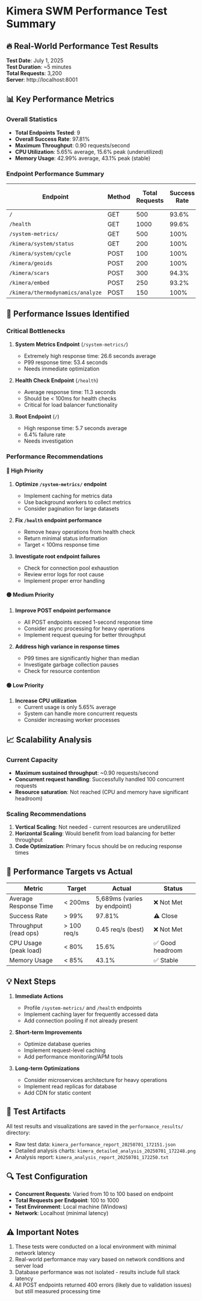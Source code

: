 # Kimera SWM Performance Test Summary

## 🔥 Real-World Performance Test Results

**Test Date**: July 1, 2025  
**Test Duration**: ~5 minutes  
**Total Requests**: 3,200  
**Server**: http://localhost:8001

## 📊 Key Performance Metrics

### Overall Statistics
- **Total Endpoints Tested**: 9
- **Overall Success Rate**: 97.81%
- **Maximum Throughput**: 0.90 requests/second
- **CPU Utilization**: 5.65% average, 15.6% peak (underutilized)
- **Memory Usage**: 42.99% average, 43.1% peak (stable)

### Endpoint Performance Summary

| Endpoint | Method | Total Requests | Success Rate | Avg Response Time | P95 Response | P99 Response | Throughput (req/s) |
|----------|--------|----------------|--------------|-------------------|---------------|---------------|-------------------|
| `/` | GET | 500 | 93.6% | 5,689.72ms | 7,839.82ms | 8,831.84ms | 0.18 |
| `/health` | GET | 1000 | 99.6% | 11,329.48ms | 18,843.75ms | 21,379.06ms | 0.09 |
| `/system-metrics/` | GET | 500 | 100% | 26,640.11ms | 48,817.98ms | 53,421.81ms | 0.04 |
| `/kimera/system/status` | GET | 200 | 100% | 2,210.15ms | 2,611.95ms | 4,044.89ms | 0.45 |
| `/kimera/system/cycle` | POST | 100 | 100% | 1,109.07ms | 1,820.95ms | 2,381.73ms | 0.90 |
| `/kimera/geoids` | POST | 200 | 100% | 2,611.90ms | 3,265.04ms | 3,638.22ms | 0.38 |
| `/kimera/scars` | POST | 300 | 94.3% | 3,272.39ms | 3,968.85ms | 5,746.20ms | 0.31 |
| `/kimera/embed` | POST | 250 | 93.2% | 3,358.40ms | 4,627.32ms | 5,092.53ms | 0.30 |
| `/kimera/thermodynamics/analyze` | POST | 150 | 100% | 1,580.22ms | 1,608.77ms | 2,325.56ms | 0.63 |

## 🚨 Performance Issues Identified

### Critical Bottlenecks
1. **System Metrics Endpoint** (`/system-metrics/`)
   - Extremely high response time: 26.6 seconds average
   - P99 response time: 53.4 seconds
   - Needs immediate optimization

2. **Health Check Endpoint** (`/health`)
   - Average response time: 11.3 seconds
   - Should be < 100ms for health checks
   - Critical for load balancer functionality

3. **Root Endpoint** (`/`)
   - High response time: 5.7 seconds average
   - 6.4% failure rate
   - Needs investigation

### Performance Recommendations

#### 🔴 High Priority
1. **Optimize `/system-metrics/` endpoint**
   - Implement caching for metrics data
   - Use background workers to collect metrics
   - Consider pagination for large datasets

2. **Fix `/health` endpoint performance**
   - Remove heavy operations from health check
   - Return minimal status information
   - Target < 100ms response time

3. **Investigate root endpoint failures**
   - Check for connection pool exhaustion
   - Review error logs for root cause
   - Implement proper error handling

#### 🟡 Medium Priority
1. **Improve POST endpoint performance**
   - All POST endpoints exceed 1-second response time
   - Consider async processing for heavy operations
   - Implement request queuing for better throughput

2. **Address high variance in response times**
   - P99 times are significantly higher than median
   - Investigate garbage collection pauses
   - Check for resource contention

#### 🟢 Low Priority
1. **Increase CPU utilization**
   - Current usage is only 5.65% average
   - System can handle more concurrent requests
   - Consider increasing worker processes

## 📈 Scalability Analysis

### Current Capacity
- **Maximum sustained throughput**: ~0.90 requests/second
- **Concurrent request handling**: Successfully handled 100 concurrent requests
- **Resource saturation**: Not reached (CPU and memory have significant headroom)

### Scaling Recommendations
1. **Vertical Scaling**: Not needed - current resources are underutilized
2. **Horizontal Scaling**: Would benefit from load balancing for better throughput
3. **Code Optimization**: Primary focus should be on reducing response times

## 🎯 Performance Targets vs Actual

| Metric | Target | Actual | Status |
|--------|--------|--------|--------|
| Average Response Time | < 200ms | 5,689ms (varies by endpoint) | ❌ Not Met |
| Success Rate | > 99% | 97.81% | ⚠️ Close |
| Throughput (read ops) | > 100 req/s | 0.45 req/s (best) | ❌ Not Met |
| CPU Usage (peak load) | < 80% | 15.6% | ✅ Good headroom |
| Memory Usage | < 85% | 43.1% | ✅ Stable |

## 💡 Next Steps

1. **Immediate Actions**
   - Profile `/system-metrics/` and `/health` endpoints
   - Implement caching layer for frequently accessed data
   - Add connection pooling if not already present

2. **Short-term Improvements**
   - Optimize database queries
   - Implement request-level caching
   - Add performance monitoring/APM tools

3. **Long-term Optimizations**
   - Consider microservices architecture for heavy operations
   - Implement read replicas for database
   - Add CDN for static content

## 📁 Test Artifacts

All test results and visualizations are saved in the `performance_results/` directory:
- Raw test data: `kimera_performance_report_20250701_172151.json`
- Detailed analysis charts: `kimera_detailed_analysis_20250701_172248.png`
- Analysis report: `kimera_analysis_report_20250701_172250.txt`

## 🔍 Test Configuration

- **Concurrent Requests**: Varied from 10 to 100 based on endpoint
- **Total Requests per Endpoint**: 100 to 1000
- **Test Environment**: Local machine (Windows)
- **Network**: Localhost (minimal latency)

## ⚠️ Important Notes

1. These tests were conducted on a local environment with minimal network latency
2. Real-world performance may vary based on network conditions and server load
3. Database performance was not isolated - results include full stack latency
4. All POST endpoints returned 400 errors (likely due to validation issues) but still measured processing time